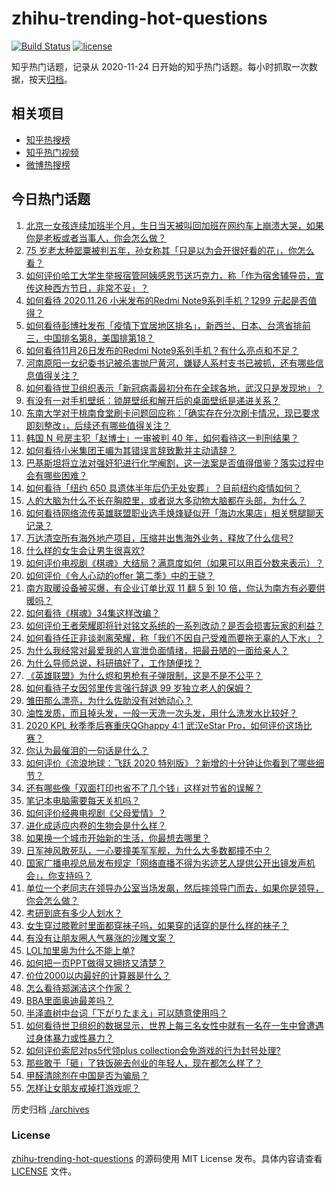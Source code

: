 # zhihu-trending-hot-questions

[![Build Status](https://github.com/justjavac/zhihu-trending-hot-questions/workflows/ci/badge.svg?branch=master)](https://github.com/justjavac/zhihu-trending-hot-questions/actions)
[![license](https://img.shields.io/github/license/justjavac/zhihu-trending-hot-questions)](https://github.com/justjavac/zhihu-trending-hot-questions/blob/master/LICENSE)

知乎热门话题，记录从 2020-11-24 日开始的知乎热门话题。每小时抓取一次数据，按天[归档](./archives)。

## 相关项目

- [知乎热搜榜](https://github.com/justjavac/zhihu-trending-top-search)
- [知乎热门视频](https://github.com/justjavac/zhihu-trending-hot-video)
- [微博热搜榜](https://github.com/justjavac/weibo-trending-hot-search)

## 今日热门话题

<!-- BEGIN -->
<!-- 最后更新时间 Fri Nov 27 2020 01:01:01 GMT+0800 (CST) -->
1. [北京一女孩连续加班半个月，生日当天被叫回加班在网约车上崩溃大哭，如果你是老板或者当事人，你会怎么做？](https://www.zhihu.com/question/431978333)
1. [75 岁老太种罂粟被判五年，孙女称其「只是以为会开很好看的花」，你怎么看？](https://www.zhihu.com/question/431972853)
1. [如何评价哈工大学生举报宿管阿姨感恩节送巧克力，称「作为宿舍辅导员，宣传这种西方节日，非常不妥」？](https://www.zhihu.com/question/432119474)
1. [如何看待 2020.11.26 小米发布的Redmi Note9系列手机？1299 元起是否值得？](https://www.zhihu.com/question/431772923)
1. [如何看待彭博社发布「疫情下宜居地区排名」，新西兰、日本、台湾省排前三，中国排名第8，美国排第18？](https://www.zhihu.com/question/432040342)
1. [如何看待11月26日发布的Redmi Note9系列手机？有什么亮点和不足？](https://www.zhihu.com/question/432131167)
1. [河南原阳一女纪委书记被杀害抛尸黄河，嫌疑人系村支书已被抓，还有哪些信息值得关注？](https://www.zhihu.com/question/432056012)
1. [如何看待世卫组织表示「新冠病毒最初分布在全球各地，武汉只是发现地」？](https://www.zhihu.com/question/431992031)
1. [有没有一对手机壁纸：锁屏壁纸和解开后的桌面壁纸是递进关系？](https://www.zhihu.com/question/396414200)
1. [东南大学对于桃南食堂刷卡问题回应称：「确实存在分次刷卡情况，现已要求即刻整改」，后续还有哪些值得关注？](https://www.zhihu.com/question/432071758)
1. [韩国 N 号房主犯「赵博士」一审被判 40 年，如何看待这一判刑结果？](https://www.zhihu.com/question/432046898)
1. [如何看待小米集团王嵋为其错误言辞致歉并主动请辞？](https://www.zhihu.com/question/431963626)
1. [巴基斯坦将立法对强奸犯进行化学阉割，这一法案是否值得借鉴？落实过程中会有哪些困难？](https://www.zhihu.com/question/432068173)
1. [如何看待「纽约 650 具遗体半年后仍无处安葬」？目前纽约疫情如何？](https://www.zhihu.com/question/431965391)
1. [人的大脑为什么不长在胸腔里，或者说大多动物大脑都在头部，为什么？](https://www.zhihu.com/question/431761419)
1. [如何看待网络流传英雄联盟职业选手焕烽疑似开「海边水果店」相关劈腿聊天记录？](https://www.zhihu.com/question/432048068)
1. [万达清空所有海外地产项目，压缩并出售海外业务，释放了什么信号?](https://www.zhihu.com/question/432067258)
1. [什么样的女生会让男生很喜欢?](https://www.zhihu.com/question/375563536)
1. [如何评价电视剧《棋魂》大结局？满意度如何（如果可以用百分数来表示）？](https://www.zhihu.com/question/432041591)
1. [如何评价《令人心动的offer 第二季》中的王骁？](https://www.zhihu.com/question/432009180)
1. [南方取暖设备被买爆，有企业订单比双 11 翻 5 到 10 倍，你认为南方有必要供暖吗？](https://www.zhihu.com/question/431993138)
1. [如何看待《棋魂》34集这样改编？](https://www.zhihu.com/question/432005290)
1. [如何评价王者荣耀即将针对铭文系统的一系列改动？是否会损害玩家的利益？](https://www.zhihu.com/question/431918905)
1. [如何看待任正非谈剥离荣耀，称「我们不因自己受难而要拖无辜的人下水」？](https://www.zhihu.com/question/432144366)
1. [为什么我经常对最爱我的人宣泄负面情绪，把最丑陋的一面给亲人？](https://www.zhihu.com/question/309870033)
1. [为什么导师总说，科研搞好了，工作随便找？](https://www.zhihu.com/question/431895921)
1. [《英雄联盟》为什么烬和男枪有子弹限制，这是不是不公平？](https://www.zhihu.com/question/428396237)
1. [如何看待子女因邻里传言强行辞退 99 岁独立老人的保姆？](https://www.zhihu.com/question/432057738)
1. [雏田那么漂亮，为什么佐助没有对她动心？](https://www.zhihu.com/question/406465706)
1. [油性发质，而且掉头发，一般一天洗一次头发，用什么洗发水比较好？](https://www.zhihu.com/question/25680400)
1. [2020 KPL 秋季季后赛重庆QGhappy 4:1 武汉eStar Pro，如何评价这场比赛？](https://www.zhihu.com/question/432086845)
1. [你认为最催泪的一句话是什么？](https://www.zhihu.com/question/428747344)
1. [如何评价《流浪地球：飞跃 2020 特别版》？新增的十分钟让你看到了哪些细节？](https://www.zhihu.com/question/431751282)
1. [还有哪些像「双面打印也省不了几个钱」这样对节省的误解？](https://www.zhihu.com/question/266237686)
1. [笔记本电脑需要每天关机吗？](https://www.zhihu.com/question/424633596)
1. [如何评价经典电视剧《父母爱情》？](https://www.zhihu.com/question/22698590)
1. [进化成适应内卷的生物会是什么样？](https://www.zhihu.com/question/431703495)
1. [如果换一个城市开始新的生活，你最想去哪里？](https://www.zhihu.com/question/421534307)
1. [日军神风敢死队，一心要撞美军军舰，为什么大多数都撞不中？](https://www.zhihu.com/question/407619181)
1. [国家广播电视总局发布规定「网络直播不得为劣迹艺人提供公开出镜发声机会」，你支持吗？](https://www.zhihu.com/question/431922368)
1. [单位一个老同志在领导办公室当场发飙，然后摔领导门而去，如果你是领导，你会怎么做？](https://www.zhihu.com/question/360202125)
1. [考研到底有多少人划水？](https://www.zhihu.com/question/423383222)
1. [女生穿过膝靴时里面都穿袜子吗，如果穿的话穿的是什么样的袜子？](https://www.zhihu.com/question/322827294)
1. [有没有让朋友圈人气暴涨的沙雕文案？](https://www.zhihu.com/question/420730211)
1. [LOL加里奥为什么不能上单?](https://www.zhihu.com/question/431697185)
1. [如何把一页PPT做得又拥挤又清楚？](https://www.zhihu.com/question/345405596)
1. [价位2000以内最好的计算器是什么？](https://www.zhihu.com/question/431220391)
1. [怎么看待郑渊洁这个作家？](https://www.zhihu.com/question/336686884)
1. [BBA里面奥迪最差吗？](https://www.zhihu.com/question/303832098)
1. [半泽直树中台词「下がりたまえ」可以随意使用吗？](https://www.zhihu.com/question/430774637)
1. [如何看待世卫组织的数据显示，世界上每三名女性中就有一名在一生中曾遭遇过身体暴力或性暴力？](https://www.zhihu.com/question/431882958)
1. [如何评价索尼对ps5代领plus collection会免游戏的行为封号处理?](https://www.zhihu.com/question/432049951)
1. [那些敢于「砸」了铁饭碗去创业的年轻人，现在都怎么样了？](https://www.zhihu.com/question/431952139)
1. [甲醛清除剂在中国是否为骗局？](https://www.zhihu.com/question/49954997)
1. [怎样让女朋友戒掉打游戏呢？](https://www.zhihu.com/question/431106637)
<!-- END -->

历史归档 [./archives](./archives)

### License

[zhihu-trending-hot-questions](https://github.com/justjavac/zhihu-trending-hot-questions) 的源码使用 MIT License 发布。具体内容请查看 [LICENSE](./LICENSE) 文件。
